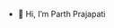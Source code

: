 - 👋 Hi, I’m Parth Prajapati


<!---
Panda316/Panda316 is a ✨ special ✨ repository because its `README.md` (this file) appears on your GitHub profile.
You can click the Preview link to take a look at your changes.
--->
